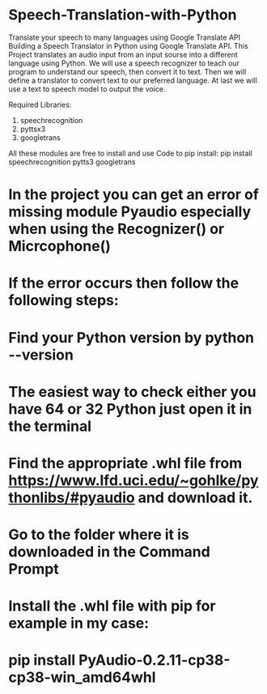 # Speech-Translation-with-Python
Translate your speech to many languages using Google Translate API
Building a Speech Translator in Python using Google Translate API.
This Project translates an audio input from an input sourse into a different language using Python.
We will use a speech recognizer to teach our program to understand our speech, then convert it to text.
Then we will define a translator to convert text to our preferred language.
At last we will use a text to speech model to output the voice.

Required Libraries:
1. speechrecognition
2. pyttsx3
3. googletrans

All these modules are free to install and use
Code to pip install:
pip install speechrecognition pytts3 googletrans

# In the project you can get an error of missing module Pyaudio especially when using the Recognizer() or Micrcophone()
# If the error occurs then follow the following steps:
#  	Find your Python version by python --version 
# 	The easiest way to check either you have 64 or 32 Python just open it in the terminal
#	Find the appropriate .whl file from https://www.lfd.uci.edu/~gohlke/pythonlibs/#pyaudio and download it.
#	Go to the folder where it is downloaded in the Command Prompt
#	Install the .whl file with pip for example in my case:
#		pip install PyAudio-0.2.11-cp38-cp38-win_amd64whl
